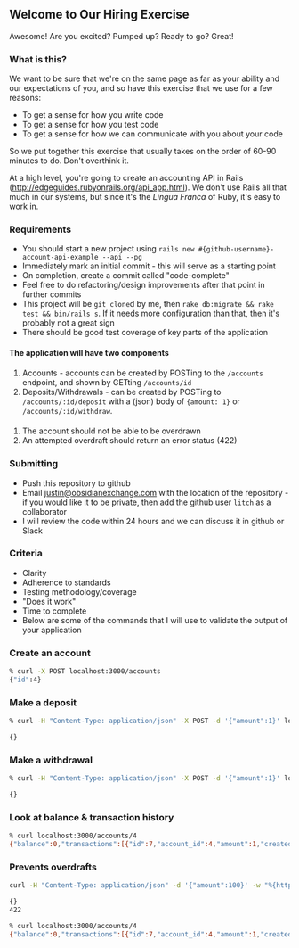 ## Welcome to Our Hiring Exercise

Awesome!  Are you excited?  Pumped up?  Ready to go?  Great!

### What is this?

We want to be sure that we're on the same page as far as your ability and our expectations of you, and so have this exercise that we use for a few reasons:

- To get a sense for how you write code
- To get a sense for how you test code
- To get a sense for how we can communicate with you about your code

So we put together this exercise that usually takes on the order of 60-90 minutes to do.  Don't overthink it.

At a high level, you're going to create an accounting API in Rails (http://edgeguides.rubyonrails.org/api_app.html).  We don't use Rails all that much in our systems, but since it's the _Lingua Franca_ of Ruby, it's easy to work in.

### Requirements

- You should start a new project using `rails new #{github-username}-account-api-example --api --pg`
- Immediately mark an initial commit - this will serve as a starting point
- On completion, create a commit called "code-complete"
- Feel free to do refactoring/design improvements after that point in further commits
- This project will be `git clone`d by me, then `rake db:migrate && rake test && bin/rails s`.  If it needs more configuration than that, then it's probably not a great sign
- There should be good test coverage of key parts of the application

#### The application will have two components

1. Accounts - accounts can be created by POSTing to the `/accounts` endpoint, and shown by GETting `/accounts/id`
1. Deposits/Withdrawals - can be created by POSTing to `/accounts/:id/deposit` with a (json) body of `{amount: 1}` or `/accounts/:id/withdraw`.

####

1. The account should not be able to be overdrawn
1. An attempted overdraft should return an error status (422)

### Submitting

- Push this repository to github
- Email justin@obsidianexchange.com with the location of the repository - if you would like it to be private, then add the github user `litch` as a collaborator
- I will review the code within 24 hours and we can discuss it in github or Slack

### Criteria

- Clarity
- Adherence to standards
- Testing methodology/coverage
- "Does it work"
- Time to complete
- Below are some of the commands that I will use to validate the output of your application

### Create an account

```bash
% curl -X POST localhost:3000/accounts
{"id":4}
```

### Make a deposit

```bash
% curl -H "Content-Type: application/json" -X POST -d '{"amount":1}' localhost:3000/accounts/4/deposit

{}
```

### Make a withdrawal

```bash
% curl -H "Content-Type: application/json" -X POST -d '{"amount":1}' localhost:3000/accounts/4/withdraw

{}  
``` 

### Look at balance & transaction history

```bash
% curl localhost:3000/accounts/4
{"balance":0,"transactions":[{"id":7,"account_id":4,"amount":1,"created_at":"2017-06-23T15:02:21.336Z","updated_at":"2017-06-23T15:02:21.336Z"},{"id":8,"account_id":4,"amount":-1,"created_at":"2017-06-23T15:02:25.561Z","updated_at":"2017-06-23T15:02:25.561Z"}]}
```                              

### Prevents overdrafts

```bash
curl -H "Content-Type: application/json" -d '{"amount":100}' -w "%{http_code}" localhost:3000/accounts/4/withdraw

{}
422

% curl localhost:3000/accounts/4
{"balance":0,"transactions":[{"id":7,"account_id":4,"amount":1,"created_at":"2017-06-23T15:02:21.336Z","updated_at":"2017-06-23T15:02:21.336Z"},{"id":8,"account_id":4,"amount":-1,"created_at":"2017-06-23T15:02:25.561Z","updated_at":"2017-06-23T15:02:25.561Z"}]}                              
```
